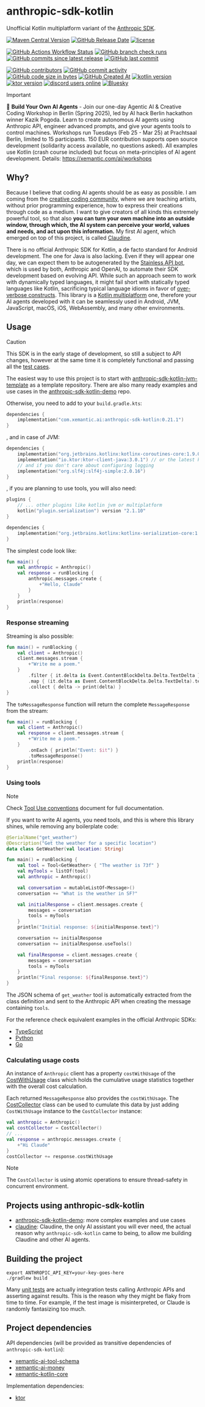 # anthropic-sdk-kotlin

Unofficial Kotlin multiplatform variant of the
[Anthropic SDK](https://docs.anthropic.com/en/api/client-sdks).

[<img alt="Maven Central Version" src="https://img.shields.io/maven-central/v/com.xemantic.ai/anthropic-sdk-kotlin">](https://central.sonatype.com/artifact/com.xemantic.ai/anthropic-sdk-kotlin)
[<img alt="GitHub Release Date" src="https://img.shields.io/github/release-date/xemantic/anthropic-sdk-kotlin">](https://github.com/xemantic/anthropic-sdk-kotlin/releases)
[<img alt="license" src="https://img.shields.io/github/license/xemantic/anthropic-sdk-kotlin?color=blue">](https://github.com/xemantic/anthropic-sdk-kotlin/blob/main/LICENSE)

[<img alt="GitHub Actions Workflow Status" src="https://img.shields.io/github/actions/workflow/status/xemantic/anthropic-sdk-kotlin/build-main.yml">](https://github.com/xemantic/anthropic-sdk-kotlin/actions/workflows/build-main.yml)
[<img alt="GitHub branch check runs" src="https://img.shields.io/github/check-runs/xemantic/anthropic-sdk-kotlin/main">](https://github.com/xemantic/anthropic-sdk-kotlin/actions/workflows/build-main.yml)
[<img alt="GitHub commits since latest release" src="https://img.shields.io/github/commits-since/xemantic/anthropic-sdk-kotlin/latest">](https://github.com/xemantic/anthropic-sdk-kotlin/commits/main/)
[<img alt="GitHub last commit" src="https://img.shields.io/github/last-commit/xemantic/anthropic-sdk-kotlin">](https://github.com/xemantic/anthropic-sdk-kotlin/commits/main/)

[<img alt="GitHub contributors" src="https://img.shields.io/github/contributors/xemantic/anthropic-sdk-kotlin">](https://github.com/xemantic/anthropic-sdk-kotlin/graphs/contributors)
[<img alt="GitHub commit activity" src="https://img.shields.io/github/commit-activity/t/xemantic/anthropic-sdk-kotlin">](https://github.com/xemantic/anthropic-sdk-kotlin/commits/main/)
[<img alt="GitHub code size in bytes" src="https://img.shields.io/github/languages/code-size/xemantic/anthropic-sdk-kotlin">]()
[<img alt="GitHub Created At" src="https://img.shields.io/github/created-at/xemantic/anthropic-sdk-kotlin">](https://github.com/xemantic/anthropic-sdk-kotlin/commits)
[<img alt="kotlin version" src="https://img.shields.io/badge/dynamic/toml?url=https%3A%2F%2Fraw.githubusercontent.com%2Fxemantic%2Fanthropic-sdk-kotlin%2Fmain%2Fgradle%2Flibs.versions.toml&query=versions.kotlin&label=kotlin">](https://kotlinlang.org/docs/releases.html)
[<img alt="ktor version" src="https://img.shields.io/badge/dynamic/toml?url=https%3A%2F%2Fraw.githubusercontent.com%2Fxemantic%2Fanthropic-sdk-kotlin%2Fmain%2Fgradle%2Flibs.versions.toml&query=versions.ktor&label=ktor">](https://ktor.io/)
[<img alt="discord users online" src="https://img.shields.io/discord/811561179280965673">](https://discord.gg/vQktqqN2Vn)
[![Bluesky](https://img.shields.io/badge/Bluesky-0285FF?logo=bluesky&logoColor=fff)](https://bsky.app/profile/xemantic.com)

> [!IMPORTANT]
> 🤖 **Build Your Own AI Agents** - Join our one-day Agentic AI & Creative Coding Workshop in Berlin (Spring 2025), led by AI hack Berlin hackathon winner Kazik Pogoda. Learn to create autonomous AI agents using Anthropic API, engineer advanced prompts, and give your agents tools to control machines. Workshops run Tuesdays (Feb 25 - Mar 25) at Prachtsaal Berlin, limited to 15 participants. 150 EUR contribution supports open source development (solidarity access available, no questions asked). All examples use Kotlin (crash course included) but focus on meta-principles of AI agent development. Details: <https://xemantic.com/ai/workshops>

## Why?

Because I believe that coding AI agents should be as easy as possible. I am coming from the [creative coding community](https://creativecode.berlin/), where we are teaching artists, without prior programming experience, how to express their creations through code as a medium.
I want to give creators of all kinds this extremely powerful tool, so that also **you can turn your own machine into an outside window, through which, the AI system can perceive your world, values and needs, and act upon this information.** My first AI agent, which emerged on top of this project, is called [Claudine](https://github.com/xemantic/claudine).

There is no official Anthropic SDK for Kotlin, a de facto standard for Android development. The one for Java is also lacking. Even if they will appear one day, we can expect them to be autogenerated by the
[Stainless API bot](https://www.stainlessapi.com/), which is used by both, Anthropic and OpenAI, to automate
their SDK development based on evolving API. While such an approach seem to work with dynamically typed languages,
it might fail short with statically typed languages like Kotlin, sacrificing typical language idioms in favor
of [over-verbose constructs](https://github.com/anthropics/anthropic-sdk-go/blob/main/examples/tools/main.go).
This library is a [Kotlin multiplatform](https://kotlinlang.org/docs/multiplatform.html)
one, therefore your AI agents developed with it can be seamlessly used in Android, JVM, JavaScript, macOS, iOS, WebAssembly,
and many other environments.

## Usage

> [!CAUTION]
> This SDK is in the early stage of development, so still a subject to API changes,
> however at the same time it is completely functional and passing all the
> [test cases](src/commonTest/kotlin).

The easiest way to use this project is to start with [anthropic-sdk-kotlin-jvm-template](https://github.com/xemantic/anthropic-sdk-kotlin-jvm-template) as a template repository. There are also many ready examples and use cases in the
[anthropic-sdk-kotlin-demo](https://github.com/xemantic/anthropic-sdk-kotlin-demo) repo.

Otherwise, you need to add to your `build.gradle.kts`:

```kotlin
dependencies {
    implementation("com.xemantic.ai:anthropic-sdk-kotlin:0.21.1")
}
```

, and in case of JVM:

```kotlin
dependencies {
    implementation("org.jetbrains.kotlinx:kotlinx-coroutines-core:1.9.0")
    implementation("io.ktor:ktor-client-java:3.0.1") // or the latest ktor version
    // and if you don't care about configuring logging
    implementation("org.slf4j:slf4j-simple:2.0.16")
}
```

, if you are planning to use tools, you will also need:

```kotlin
plugins {
    // ... other plugins like kotlin jvm or multiplatform
    kotlin("plugin.serialization") version "2.1.10"
}

dependencies {
    implementation("org.jetbrains.kotlinx:kotlinx-serialization-core:1.7.3")
}
```

The simplest code look like:

```kotlin
fun main() {
    val anthropic = Anthropic()
    val response = runBlocking {
        anthropic.messages.create {
            +"Hello, Claude"
        }
    }
    println(response)
}
```

### Response streaming

Streaming is also possible:

```kotlin
fun main() = runBlocking {
    val client = Anthropic()
    client.messages.stream {
        +"Write me a poem."
    }
        .filter { it.delta is Event.ContentBlockDelta.Delta.TextDelta }
        .map { (it.delta as Event.ContentBlockDelta.Delta.TextDelta).text }
        .collect { delta -> print(delta) }
}
```

The `toMessageResponse` function will return the complete `MessageResponse` from the stream:

```kotlin
fun main() = runBlocking {
    val client = Anthropic()
    val response = client.messages.stream {
        +"Write me a poem."
    }
        .onEach { println("Event: $it") }
        .toMessageResponse()
    println(response)
}
```

### Using tools

> [!NOTE]
> Check [Tool Use conventions](docs/tool_use.md) document for full documentation.

If you want to write AI agents, you need tools, and this is where this library shines, while removing any boilerplate code:

```kotlin
@SerialName("get_weather")
@Description("Get the weather for a specific location")
data class GetWeather(val location: String)

fun main() = runBlocking {
    val tool = Tool<GetWeather> { "The weather is 73f" }
    val myTools = listOf(tool)
    val anthropic = Anthropic()

    val conversation = mutableListOf<Message>()
    conversation += "What is the weather in SF?"

    val initialResponse = client.messages.create {
        messages = conversation
        tools = myTools
    }
    println("Initial response: ${initialResponse.text}")

    conversation += initialResponse
    conversation += initialResponse.useTools()

    val finalResponse = client.messages.create {
        messages = conversation
        tools = myTools
    }
    println("Final response: ${finalResponse.text}")
}
```

The JSON schema of `get_weather` tool is automatically extracted from the class definition and sent to the Anthropic API when creating the message containing `tools`.

For the reference check equivalent examples in the official Anthropic SDKs:

* [TypeScript](https://github.com/anthropics/anthropic-sdk-typescript/blob/main/examples/tools.ts)
* [Python](https://github.com/anthropics/anthropic-sdk-python/blob/main/examples/tools.py)
* [Go](https://github.com/anthropics/anthropic-sdk-go/blob/main/examples/tools/main.go)

### Calculating usage costs

An instance of `Anthropic` client has a property `costWithUsage` of the [CostWithUsage](src/commonMain/kotlin/cost/CostCollection.kt) class which holds the cumulative usage statistics together with the overall cost calculation.

Each returned `MessageResponse` also provides the `costWithUsage`. The [CostCollector](src/commonMain/kotlin/cost/CostCollection.kt) class can be used to cumulate this data by just adding `CostWithUsage` instance to the `CostCollector` instance:

```kotlin
val anthropic = Anthropic()
val costCollector = CostCollector()
// ...
val response = anthropic.messages.create {
    +"Hi Claude"
}
costCollector += response.costWithUsage
```

> [!NOTE]
> The `CostCollector` is using atomic operations to ensure thread-safety in concurrent environment.

## Projects using anthropic-sdk-kotlin

* [anthropic-sdk-kotlin-demo](https://github.com/xemantic/anthropic-sdk-kotlin-demo): more complex examples
  and use cases
* [claudine](https://github.com/xemantic/claudine): Claudine, the only AI assistant you will ever need, the actual
  reason why `anthropic-sdk-kotlin` came to being, to allow me building Claudine and other AI agents.

## Building the project

```shell
export ANTHROPIC_API_KEY=your-key-goes-here
./gradlew build
```

Many [unit tests](src/commonTest/kotlin) are actually integration tests calling Anthropic APIs
and asserting against results. This is the reason why they might be flaky from time to time. For
example, if the test image is misinterpreted, or Claude is randomly fantasizing too much.

## Project dependencies

API dependencies (will be provided as transitive dependencies of `anthropic-sdk-kotlin`):

* [xemantic-ai-tool-schema](https://github.com/xemantic/xemantic-ai-tool-schema)
* [xemantic-ai-money](https://github.com/xemantic/xemantic-ai-money)
* [xemantic-kotlin-core](https://github.com/xemantic/xemantic-kotlin-core)

Implementation dependencies:

* [ktor](https://ktor.io/)
